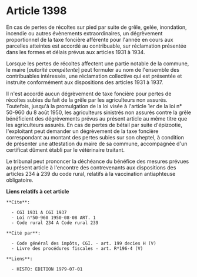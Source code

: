 # Article 1398

En cas de pertes de récoltes sur pied par suite de grêle, gelée, inondation, incendie ou autres évènements extraordinaires,
un dégrèvement proportionnel de la taxe foncière afférente pour l'année en cours aux parcelles atteintes est accordé au
contribuable, sur réclamation présentée dans les formes et délais prévus aux articles 1931 à 1934.

Lorsque les pertes de récoltes affectent une partie notable de la commune, le maire [*autorité compétente*] peut formuler au
nom de l'ensemble des contribuables intéressés, une réclamation collective qui est présentée et instruite conformément aux
dispositions des articles 1931 à 1937.

Il n'est accordé aucun dégrèvement de taxe foncière pour pertes de récoltes subies du fait de la grêle par les agriculteurs
non assurés. Toutefois, jusqu'à la promulgation de la loi visée à l'article 1er de la loi n° 50-960 du 8 août 1950, les
agriculteurs sinistrés non assurés contre la grêle bénéficient des dégrèvements prévus au présent article au même titre que
les agriculteurs assurés.     En cas de pertes de bétail par suite d'épizootie, l'exploitant peut demander un dégrèvement de
la taxe foncière correspondant au montant des pertes subies sur son cheptel, à condition de présenter une attestation du
maire de sa commune, accompagnée d'un certificat dûment établi par le vétérinaire traitant.

Le tribunal peut prononcer la déchéance du bénéfice des mesures prévues au présent article à l'encontre des contrevenants aux
dispositions des articles 234 à 239 du code rural, relatifs à la vaccination antiaphteuse obligatoire.

**Liens relatifs à cet article**

	**Cite**:

	  - CGI 1931 A CGI 1937
	  - Loi n°50-960 1950-08-08 ART. 1
	  - Code rural 234 A Code rural 239

	**Cité par**:

	  - Code général des impôts, CGI. - art. 199 decies H (V)
	  - Livre des procédures fiscales - art. R*196-4 (V)

	**Liens**:

	  - HISTO: EDITION 1979-07-01
